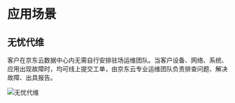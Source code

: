 # 应用场景
## 无忧代维
客户在京东云数据中心内无需自行安排驻场运维团队。当客户设备、网络、系统、应用出现故障时，均可线上提交工单，由京东云专业运维团队负责排查问题、解决故障、出具报告。

![无忧代维](../image/AIDC/IDC-Local-Technical-Support/IDC-Local-Technical-Support.png)

